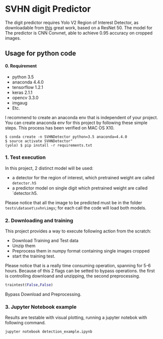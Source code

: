 # SVHN  digit Predictor

The digit predictor requires Yolo V2 Region of Interest Detector, as downloadable from [this](https://github.com/penny4860/Yolo-digit-detector)
great work, based on a ResNet 50. The model for The predictor is CNN Convnet, able to achieve 0.95 accuracy on 
cropped images.

## Usage for python code

#### 0. Requirement

* python 3.5
* anaconda 4.4.0
* tensorflow 1.2.1
* keras 2.1.1
* opencv 3.3.0
* imgaug
* Etc.

I recommend to create an anaconda env that is independent of your project. You can create anaconda env for this project 
by following these simple steps. This process has been verified on MAC OS X10.

```
$ conda create -n SVHNDetector python=3.5 anaconda=4.4.0
$ source activate SVHNDetector"
(yolo) $ pip install -r requirements.txt
```

### 1. Test execution 

In this project, 2 distinct model will be used: 

* a detector for the region of interest, which pretrained weight are 
called `detector.h5`
* a predictor model on single digit which pretrained weight are 
called `detector.h5.

Please notice that all the image to be predicted must be in the folder `tests\dataset\svhn\imgs`; for each call the code 
will load both models.



### 2. Downloading and training 

This project provides a way to execute following action from the scratch:
* Download Training and Test data
* Unzip them
* Preprocess them in numpy format containing single images cropped
* start the training test.

Please notice that is a really time consuming operation, spanning for 5-6 hours. Because of this 2 flags can be setted
to bypass operations. the first is controlling downloand and unzipping, the second preprocessing.
```python
traintest(False,False)
```
Bypass Download and Preprocessing.


### 3. Jupyter Notebook example

Results are testable with visual plotting, running a jupyter notebok with following command.

``
jupyter notebook detection_example.ipynb
``
